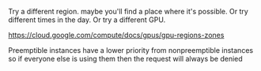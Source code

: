 Try a different region. maybe you'll find a place where it's possible. Or try different times in the day. Or try a different GPU.

https://cloud.google.com/compute/docs/gpus/gpu-regions-zones

Preemptible instances have a lower priority from nonpreemptible instances so if everyone else is using them then the request will always be denied
